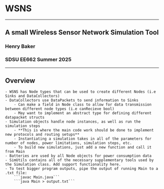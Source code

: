 # WSNS
---
## A small Wireless Sensor Network Simulation Tool 
### Henry Baker 
### SDSU EE662 Summer 2025
---
## Overview
    - WSNS has Node types that can be used to create different Nodes (i.e Sinks and DataCollectors)
    - DataCollectors use DataPackets to send information to Sinks
        - Can make a field in Node class to allow for data transmission between different node types (i.e canRecieve bool)
        - May want to implement an abstract type for defining different datapacket structs
    - Simulation objects handle node instances, as well as run the simulation steps 
        - **This is where the main code work should be done to implement new protocols and routing setups**
        - Instantiating a simulation takes in all of the parameters for number of nodes, power limitations, simulation steps, etc. 
        - To build new simulations, just add a new function and call it from Main
    - Batteries are used by all Node objects for power consumption data
    - SimUtils contains all of the necessary supplementary tools used by the Simulation class. Add support functionality here. 
    - To test bigger program outputs, pipe the output of running Main to a .txt file: 
        ```javac Main.java```
        ```java Main > output.txt```

